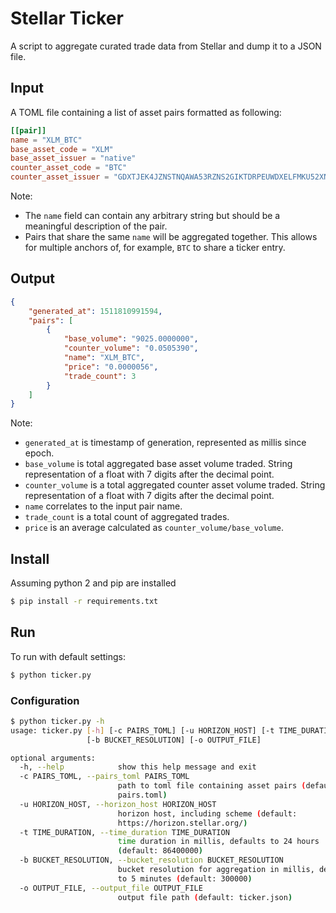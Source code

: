 # Stellar Ticker #

A script to aggregate curated trade data from Stellar and dump it to a JSON file. 

## Input ##

A TOML file containing a list of asset pairs formatted as following: 

```toml
[[pair]]
name = "XLM_BTC"
base_asset_code = "XLM"
base_asset_issuer = "native"
counter_asset_code = "BTC"
counter_asset_issuer = "GDXTJEK4JZNSTNQAWA53RZNS2GIKTDRPEUWDXELFMKU52XNECNVDVXDI"
```

Note: 
- The `name` field can contain any arbitrary string but should be a meaningful description of the pair. 
- Pairs that share the same `name` will be aggregated together. This allows for multiple anchors of, for example, 
`BTC` to share a ticker entry.

## Output ##
```json
{
    "generated_at": 1511810991594, 
    "pairs": [
        {
            "base_volume": "9025.0000000", 
            "counter_volume": "0.0505390", 
            "name": "XLM_BTC", 
            "price": "0.0000056", 
            "trade_count": 3
        }
    ]
}
```

Note: 
- `generated_at` is timestamp of generation, represented as millis since epoch.
- `base_volume` is total aggregated base asset volume traded. String representation of a float with 7 digits after the decimal point.
- `counter_volume` is a total aggregated counter asset volume traded. String representation of a float with 7 digits after the decimal point.
- `name` correlates to the input pair name.
- `trade_count` is a total count of aggregated trades.
- `price` is an average calculated as `counter_volume/base_volume`.
  
## Install ##
Assuming python 2 and pip are installed 

```bash
$ pip install -r requirements.txt
```
  
## Run ## 

To run with default settings: 
```bash
$ python ticker.py
```

### Configuration
```bash
$ python ticker.py -h
usage: ticker.py [-h] [-c PAIRS_TOML] [-u HORIZON_HOST] [-t TIME_DURATION]
                 [-b BUCKET_RESOLUTION] [-o OUTPUT_FILE]

optional arguments:
  -h, --help            show this help message and exit
  -c PAIRS_TOML, --pairs_toml PAIRS_TOML
                        path to toml file containing asset pairs (default:
                        pairs.toml)
  -u HORIZON_HOST, --horizon_host HORIZON_HOST
                        horizon host, including scheme (default:
                        https://horizon.stellar.org/)
  -t TIME_DURATION, --time_duration TIME_DURATION
                        time duration in millis, defaults to 24 hours
                        (default: 86400000)
  -b BUCKET_RESOLUTION, --bucket_resolution BUCKET_RESOLUTION
                        bucket resolution for aggregation in millis, defaults
                        to 5 minutes (default: 300000)
  -o OUTPUT_FILE, --output_file OUTPUT_FILE
                        output file path (default: ticker.json)
```